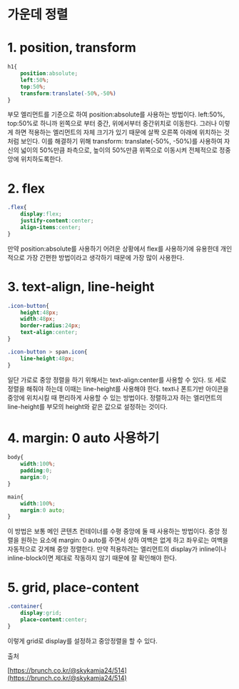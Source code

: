 
# 가운데 정렬

# 1. position, transform

```css
h1{
	position:absolute;
	left:50%;
	top:50%;
	transform:translate(-50%,-50%)
}
```

부모 엘리먼트를 기준으로 하여 position:absolute를 사용하는 방법이다. left:50%, top:50%로 하니까 왼쪽으로 부터 중간, 위에서부터 중간위치로 이동한다. 그러나 이렇게 하면 적용하는 엘리먼트의 자체 크기가 있기 때문에 살짝 오른쪽 아래에 위치하는 것처럼 보인다. 이를 해결하기 위해 transform: translate(-50%, -50%)를 사용하여 자신의 넓이의 50%만큼 좌측으로, 높이의 50%만큼 위쪽으로 이동시켜 전체적으로 정중앙에 위치하도록한다.

# 2. flex

```css
.flex{
	display:flex;
	justify-content:center;
	align-items:center;
}
```

만약 position:absolute를 사용하기 어려운 상황에서 flex를 사용하기에 유용한데 개인적으로 가장 간편한 방법이라고 생각하기 때문에 가장 많이 사용한다. 

# 3. text-align, line-height

```css
.icon-button{
	height:48px;
	width:48px;
	border-radius:24px;
	text-align:center;
}

.icon-button > span.icon{
	line-height:48px;
}
```

일단 가로로 중앙 정렬을 하기 위해서는 text-align:center를 사용할 수 있다. 또 세로 정렬을 해줘야 하는데 이때는 line-height를 사용해야 한다. text나 폰트기반 아이콘을 중앙에 위치시킬 때 편리하게 사용할 수 있는 방법이다. 정렬하고자 하는 엘리먼트의 line-height를 부모의 height와 같은 값으로 설정하는 것이다. 

# 4. margin: 0 auto 사용하기

```css
body{
	width:100%;
	padding:0;
	margin:0;
}

main{
	width:100%;
	margin:0 auto;
}
```

이 방법은 보통 메인 콘텐츠 컨테이너를 수평 중앙에 둘 때 사용하는 방법이다. 중앙 정렬을 원하는 요소에 margin: 0 auto를 주면서 상하 여백은 없게 하고 좌우로는 여백을 자동적으로 갖게해 중앙 정렬한다. 만약 적용하려는 엘리먼트의 display가 inline이나 inline-block이면 제대로 작동하지 않기 때문에 잘 확인해야 한다. 

# 5. grid, place-content

```css
.container{
	display:grid;
	place-content:center;
}
```

이렇게 grid로 display를 설정하고 중앙정렬을 할 수 있다.

출처

[https://brunch.co.kr/@skykamja24/514](https://brunch.co.kr/@skykamja24/514)
